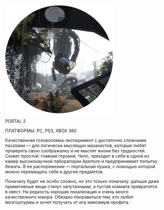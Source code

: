 ![](../Игры/images/1a5647acc5d068dfeb56e465779b142e.png)

PORTAL 2

ПЛАТФОРМЫ: PC, PS3, XBOX 360

Качественная головоломка-эксперимент с достаточно сложными паззлами — для логически мыслящих мазахистов, которые любят проверять свою соображалку и не мыслят жизни без трудностей. Сюжет простой: главная героиня, Челл, приходит в себя в одной из камер высоконаучной лаборатории Aperture и предпринимает попытку бежать. В ее распоряжении — портальная пушка, с помощью которой можно перемещать себя и другие предметов.

Поначалу будет не особо сложно, но это только поначалу: дальше даже примитивные вещи станут запутанными, а пустая комната превратится в квест. На редкость хорошая локализация и очень много качественного юмора. Обязано понравиться тем, кто любит мозгоштурмы и хочет получать от игр максимум профита.
